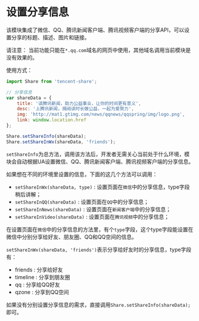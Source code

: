 # 设置分享信息

该模块集成了微信、QQ、腾讯新闻客户端、腾讯视频客户端的分享API，可以设置分享的标题、描述、图片和链接。

请注意： 当前功能只能在`*.qq.com`域名的网页中使用，其他域名调用当前模块是没有效果的。

使用方式：  

```javascript
import Share from 'tencent-share';

// 分享信息
var shareData = {
    title: '读腾讯新闻，助力公益事业，让你的时间更有意义',
    desc: '上腾讯新闻，捐阅读时长做公益，一起为爱聚力',
    img: 'http://mat1.gtimg.com/news/qqnews/qqspring/img/logo.png',
    link: window.location.href
};

Share.setShareInfo(shareData);
Share.setShareInWx(shareData, 'friends');
```

`setShareInfo`为总方法，调用该方法后，开发者无需关心当前处于什么环境，模块会自动根据UA设置微信、QQ、腾讯新闻客户端、腾讯视频客户端的分享信息。

如果想在不同的环境里设置的信息，下面的这几个方法可以调用： 

* `setShareInWx(shareData, type)` : 设置页面在`微信`中的分享信息，type字段稍后讲解；  
* `setShareInQQ(shareData)` : 设置页面在`QQ`中的分享信息；  
* `setShareInNews(shareData)` : 设置页面在`新闻客户端`中的分享信息；  
* `setShareInVideo(shareData)` : 设置页面在`腾讯视频`中的分享信息；  

在设置页面在`微信`中的分享信息的方法里，有个`type`字段，这个type字段能设置在微信中分别分享给好友、朋友圈、QQ和QQ空间的信息。

`setShareInWx(shareData, 'friends')`表示分享给好友时的分享信息，type字段有： 

* friends : 分享给好友
* timeline : 分享到朋友圈
* qq : 分享给QQ好友
* qzone : 分享到QQ空间

如果没有分别设置分享信息的需求，直接调用`Share.setShareInfo(shareData);`即可。